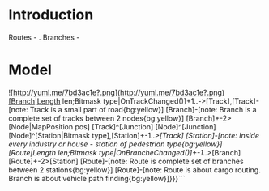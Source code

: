 # Introduction #

Routes - .
Branches -


# Model #
![http://yuml.me/7bd3ac1e?.png](http://yuml.me/7bd3ac1e?.png)[Branch|Length len;Bitmask type|OnTrackChanged()]+1..*-*>[Track],[Track]-[note: Track is a small part of road{bg:yellow}]
[Branch]-[note: Branch is a complete set of tracks between 2 nodes{bg:yellow}]
[Branch]+-2>[Node|MapPosition pos]
[Track]^[Junction]
[Node]^[Junction]
[Node]^[Station|Bitmask type],[Station]+-1..*>[Track]
[Station]-[note: Inside every industry or house - station of pedestrian type{bg:yellow}]
[Route|Length len;Bitmask type|OnBrancheChanged()]+-1..*>[Branch]
[Route]+-2>[Station]
[Route]-[note: Route is complete set of branches between 2 stations{bg:yellow}]
[Route]-[note: Route is about cargo routing. Branch is about vehicle path finding{bg:yellow}]}}}```